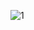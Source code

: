 ![1](https://github.com/Bayselonarrend/Bayselonarrend/assets/105596284/da4ae7b1-de54-49bd-bcdf-9e8e30a06108)
